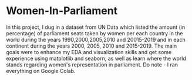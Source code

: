 # Women-In-Parliament
 In this project, I dug in a dataset from UN Data which listed the amount (in percentage) of parliament seats taken by women per each country in the world during the years 1990,2000,2005,2010 and 20015-2019 and in each continent during the years 2000, 2005, 2010 and 2015-2019. The main goals were to enhance my EDA and visualization skills and get some experience using matplotlib and seaborn, as well as learn where the world stands regarding women's representation in parliament.
Do note - I ran everything on Google Colab.
